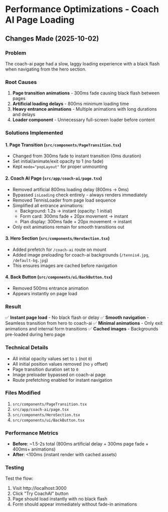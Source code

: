 # Performance Optimizations - Coach AI Page Loading

## Changes Made (2025-10-02)

### Problem
The coach-ai page had a slow, laggy loading experience with a black flash when navigating from the hero section.

### Root Causes
1. **Page transition animations** - 300ms fade causing black flash between pages
2. **Artificial loading delays** - 800ms minimum loading time
3. **Heavy entrance animations** - Multiple animations with long durations and delays
4. **Loader component** - Unnecessary full-screen loader before content

### Solutions Implemented

#### 1. Page Transition (`src/components/PageTransition.tsx`)
- Changed from 300ms fade to instant transition (0ms duration)
- Set initial/animate/exit opacity to 1 (no fade)
- Kept `mode="popLayout"` for proper unmounting

#### 2. Coach AI Page (`src/app/coach-ai/page.tsx`)
- Removed artificial 800ms loading delay (800ms → 0ms)
- Bypassed `isLoading` check entirely - always renders immediately
- Removed TennisLoader from page load sequence
- Simplified all entrance animations:
  - Background: 1.2s → instant (opacity: 1 initial)
  - Form card: 300ms fade + 20px movement → instant
  - Plan display: 300ms fade + 20px movement → instant
- Only exit animations remain for smooth transitions out

#### 3. Hero Section (`src/components/HeroSection.tsx`)
- Added prefetch for `/coach-ai` route on mount
- Added image preloading for coach-ai backgrounds (`/tennis4.jpg`, `/default-bg.jpg`)
- This ensures images are cached before navigation

#### 4. Back Button (`src/components/ui/BackButton.tsx`)
- Removed 500ms entrance animation
- Appears instantly on page load

### Result
✅ **Instant page load** - No black flash or delay
✅ **Smooth navigation** - Seamless transition from hero to coach-ai
✅ **Minimal animations** - Only exit animations and internal form transitions
✅ **Cached images** - Backgrounds pre-loaded during hero page

### Technical Details
- All initial opacity values set to `1` (not `0`)
- All initial position values removed (no `y` offset)
- Page transition duration set to `0`
- Image preloader bypassed on coach-ai page
- Route prefetching enabled for instant navigation

### Files Modified
1. `src/components/PageTransition.tsx`
2. `src/app/coach-ai/page.tsx`
3. `src/components/HeroSection.tsx`
4. `src/components/ui/BackButton.tsx`

### Performance Metrics
- **Before**: ~1.5-2s total (800ms artificial delay + 300ms page fade + 400ms+ animations)
- **After**: <100ms (instant render with cached assets)

### Testing
Test the flow:
1. Visit http://localhost:3000
2. Click "Try CoachAI" button
3. Page should load instantly with no black flash
4. Form should appear immediately without fade-in animations
